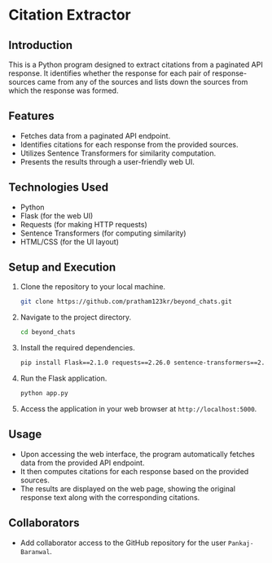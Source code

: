 
# Citation Extractor

## Introduction
This is a Python program designed to extract citations from a paginated API response. It identifies whether the response for each pair of response-sources came from any of the sources and lists down the sources from which the response was formed.

## Features
- Fetches data from a paginated API endpoint.
- Identifies citations for each response from the provided sources.
- Utilizes Sentence Transformers for similarity computation.
- Presents the results through a user-friendly web UI.

## Technologies Used
- Python
- Flask (for the web UI)
- Requests (for making HTTP requests)
- Sentence Transformers (for computing similarity)
- HTML/CSS (for the UI layout)

## Setup and Execution
1. Clone the repository to your local machine.
   ```bash
   git clone https://github.com/pratham123kr/beyond_chats.git
   ```
2. Navigate to the project directory.
   ```bash
   cd beyond_chats
   ```
3. Install the required dependencies.
   ```bash
   pip install Flask==2.1.0 requests==2.26.0 sentence-transformers==2.1.0

   ```
4. Run the Flask application.
   ```bash
   python app.py
   ```
5. Access the application in your web browser at `http://localhost:5000`.

## Usage
- Upon accessing the web interface, the program automatically fetches data from the provided API endpoint.
- It then computes citations for each response based on the provided sources.
- The results are displayed on the web page, showing the original response text along with the corresponding citations.

## Collaborators
- Add collaborator access to the GitHub repository for the user `Pankaj-Baranwal`.

